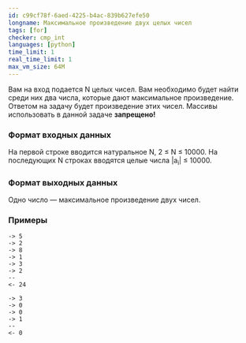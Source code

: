 ```yaml
---
id: c99cf78f-6aed-4225-b4ac-839b627efe50
longname: Максимальное произведение двух целых чисел
tags: [for]
checker: cmp_int
languages: [python]
time_limit: 1
real_time_limit: 1
max_vm_size: 64M
---
```



Вам на вход подается N целых чисел. Вам необходимо будет найти среди них два числа, которые дают максимальное произведение. Ответом на задачу будет произведение этих чисел. Массивы использовать в данной задаче **запрещено!**

### Формат входных данных

На первой строке вводится натуральное N, 2 &le; N &le; 10000. На последующих N строках вводятся целые числа |a<sub>i</sub>| &le; 10000.  

### Формат выходных данных

Одно число — максимальное произведение двух чисел.

### Примеры

```
-> 5
-> 2
-> 8
-> 1
-> 3
-> 2
--
<- 24
```

```
-> 3
-> 0
-> 0
-> 1
--
<- 0
```
